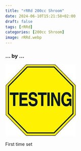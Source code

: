 ```yaml
---
title: "rRRd 200cc Shroom"
date: 2024-06-10T15:21:58+02:00
draft: false
tags: [rRRd]
categories: [200cc Shroom]
image: rRRd.webp
---
```

### ... by ...
![Nothing there](testing.jpg)

First time set
